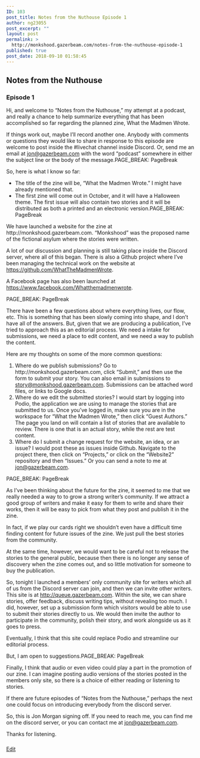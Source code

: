 ```yaml
---
ID: 103
post_title: Notes from the Nuthouse Episode 1
author: ng23055
post_excerpt: ""
layout: post
permalink: >
  http://monkshood.gazerbeam.com/notes-from-the-nuthouse-episode-1
published: true
post_date: 2018-09-10 01:58:45
---
```

<h2>Notes from the Nuthouse</h2>
<h3>Episode 1</h3>
Hi, and welcome to “Notes from the Nuthouse,” my attempt at a podcast, and really a chance to help summarize everything that has been accomplished so far regarding the planned zine, What the Madmen Wrote.

If things work out, maybe I’ll record another one. Anybody with comments or questions they would like to share in response to this episode are welcome to post inside the #livechat channel inside Discord. Or, send me an email at <a href="mailto:jon@gazerbeam.com">jon@gazerbeam.com</a> with the word “podcast” somewhere in either the subject line or the body of the message.PAGE_BREAK: PageBreak

So, here is what I know so far:
<ul>
 	<li>The title of the zine will be, “What the Madmen Wrote.” I might have already mentioned that.</li>
 	<li>The first zine will come out in October, and it will have a Halloween theme. The first issue will also contain two stories and it will be distributed as both a printed and an electronic version.PAGE_BREAK: PageBreak</li>
</ul>
We have launched a website for the zine at http://monkshood.gazerbeam.com. “Monkshood” was the proposed name of the fictional asylum where the stories were written.

A lot of our discussion and planning is still taking place inside the Discord server, where all of this began. There is also a Github project where I’ve been managing the technical work on the website at https://github.com/WhatTheMadmenWrote.

A Facebook page has also been launched at https://www.facebook.com/Whatthemadmenwrote.

PAGE_BREAK: PageBreak

There have been a few questions about where everything lives, our flow, etc. This is something that has been slowly coming into shape, and I don’t have all of the answers. But, given that we are producing a publication, I’ve tried to approach this as an editorial process. We need a intake for submissions, we need a place to edit content, and we need a way to publish the content.

Here are my thoughts on some of the more common questions:
<ol>
 	<li>Where do we publish submissions? Go to http://monkshood.gazerbeam.com, click “Submit,” and then use the form to submit your story. You can also email in submissions to <a href="mailto:story@monkshood.gazerbeam.com">story@monkshood.gazerbeam.com</a>. Submissions can be attached word files, or links to Google docs.</li>
 	<li>Where do we edit the submitted stories? I would start by logging into Podio, the application we are using to manage the stories that are submitted to us. Once you’ve logged in, make sure you are in the workspace for “What the Madmen Wrote,” then click “Guest Authors.” The page you land on will contain a list of stories that are available to review. There is one that is an actual story, while the rest are test content.</li>
 	<li>Where do I submit a change request for the website, an idea, or an issue? I would post these as issues inside Github. Navigate to the project there, then click on “Projects,” or click on the “Website2” repository and then “Issues.” Or you can send a note to me at <a href="mailto:jon@gazerbeam.com">jon@gazerbeam.com</a>.</li>
</ol>
PAGE_BREAK: PageBreak

As I’ve been thinking about the future for the zine, it seemed to me that we really needed a way to to grow a strong writer’s community. If we attract a good group of writers and make it easy for them to write and share their works, then it will be easy to pick from what they post and publish it in the zine.

In fact, if we play our cards right we shouldn’t even have a difficult time finding content for future issues of the zine. We just pull the best stories from the community.

At the same time, however, we would want to be careful not to release the stories to the general public, because then there is no longer any sense of discovery when the zine comes out, and so little motivation for someone to buy the publication.

So, tonight I launched a members’ only community site for writers which all of us from the Discord server can join, and then we can invite other writers. This site is at http://queue.gazerbeam.com. Within the site, we can share stories, offer feedback, discuss writing tips, without revealing too much. I did, however, set up a submission form which visitors would be able to use to submit their stories directly to us. We would then invite the author to participate in the community, polish their story, and work alongside us as it goes to press.

Eventually, I think that this site could replace Podio and streamline our editorial process.

But, I am open to suggestions.PAGE_BREAK: PageBreak

Finally, I think that audio or even video could play a part in the promotion of our zine. I can imagine posting audio versions of the stories posted in the members only site, so there is a choice of either reading or listening to stories.

If there are future episodes of “Notes from the Nuthouse,” perhaps the next one could focus on introducing everybody from the discord server.

So, this is Jon Morgan signing off. If you need to reach me, you can find me on the discord server, or you can contact me at <a href="mailto:jon@gazerbeam.com">jon@gazerbeam.com</a>.

Thanks for listening.

###

<a href="https://docs.google.com/document/d/1hAiCTkR2C4TDeMZdPzCKZp5RAvE4AF3wG2KZf1uzmMQ/edit?usp=sharing">Edit</a>